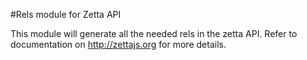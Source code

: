 #Rels module for Zetta API

This module will generate all the needed rels in the zetta API. Refer to documentation on http://zettajs.org for more details.
